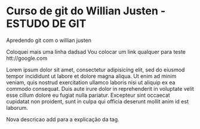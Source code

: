 # Curso de git do Willian Justen - ESTUDO DE GIT

Apredendo git com o willian justen

Coloquei mais uma linha
dadsad
Vou colocar um link qualquer para teste htt://google.com

Lorem ipsum dolor sit amet, consectetur adipisicing elit, sed do eiusmod tempor incididunt ut labore et dolore magna aliqua. Ut enim ad minim veniam, quis nostrud exercitation ullamco laboris nisi ut aliquip ex ea commodo consequat. Duis aute irure dolor in reprehenderit in voluptate velit esse cillum dolore eu fugiat nulla pariatur. Excepteur sint occaecat cupidatat non proident, sunt in culpa qui officia deserunt mollit anim id est laborum.

Nova descricao add para a explicação da tag.
